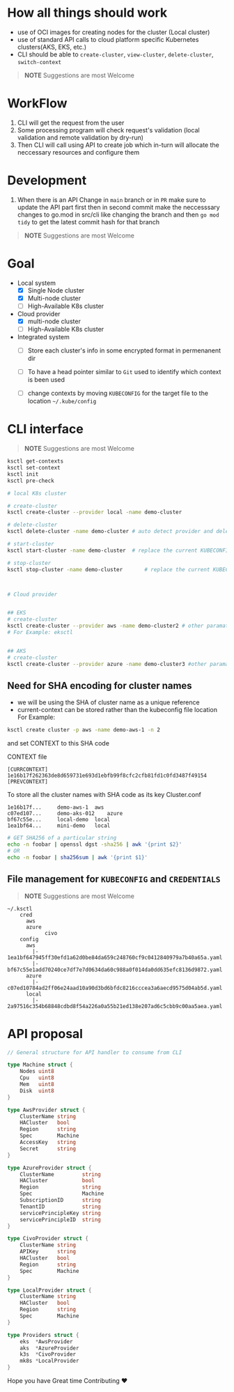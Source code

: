 # How all things should work

* use of OCI images for creating nodes for the cluster (Local cluster)
* use of standard API calls to cloud platform specific Kubernetes clusters(AKS, EKS, etc.)
* CLI should be able to `create-cluster`, `view-cluster`, `delete-cluster`, `switch-context`

> **NOTE**
> Suggestions are most Welcome

# WorkFlow

1. CLI will get the request from the user
2. Some processing program will check request's validation (local validation and remote validation by dry-run)
3. Then CLI will call using API to create job which in-turn will allocate the neccessary resources and configure them

# Development
1. When there is an API Change in `main` branch or in `PR` make sure to update the API part first then in second commit make the neccesssary changes to go.mod in src/cli like changing the branch and then `go mod tidy` to get the latest commit hash for that branch

> **NOTE**
> Suggestions are most Welcome

# Goal

- Local system
	- [x] Single Node cluster
	- [x] Multi-node cluster
	- [ ] High-Available K8s cluster
- Cloud provider
	- [x] multi-node cluster
	- [ ] High-Available K8s cluster
- Integrated system
	- [ ] Store each cluster's info in some encrypted format in permenanent dir
	- [ ] To have a head pointer similar to `Git` used to identify which context is been used
    - [ ] change contexts by moving `KUBECONFIG` for the target file to the location `~/.kube/config`


# CLI interface

> **NOTE**
> Suggestions are most Welcome

```bash
ksctl get-contexts
ksctl set-context
ksctl init
ksctl pre-check

# local K8s cluster

# create-cluster
ksctl create-cluster --provider local -name demo-cluster

# delete-cluster
ksctl delete-cluster -name demo-cluster # auto detect provider and delete the resources

# start-cluster
ksctl start-cluster -name demo-cluster 	# replace the current KUBECONFIG if present with the specific cluster's kubeconfig

# stop-cluster
ksctl stop-cluster -name demo-cluster		# replace the current KUBECONFIG with the previous one if present or else empty config file



# Cloud provider


## EKS
# create-cluster
ksctl create-cluster --provider aws -name demo-cluster2 # other paramaters for EKS specific
# For Example: eksctl


## AKS
# create-cluster
ksctl create-cluster --provider azure -name demo-cluster3 #other paramaters for EKS specific

```


## Need for SHA encoding for cluster names
- we will be using the SHA of cluster name as a unique reference
- current-context can be stored rather than the kubeconfig file location
  For Example:
```bash
ksctl create cluster -p aws -name demo-aws-1 -n 2
```

and set CONTEXT to this SHA code

CONTEXT file
```editorconfig
[CURRCONTEXT]
1e16b17f262363de8d659731e693d1ebfb99f8cfc2cfb81fd1c0fd3487f49154
[PREVCONTEXT]

```

To store all the cluster names with SHA code as its key
Cluster.conf
```text
1e16b17f... 	demo-aws-1	aws
c07ed107... 	demo-aks-012	azure
bf67c55e... 	local-demo	local
1ea1bf64... 	mini-demo	local
```

[//]: # (TODO: view contexts)

[//]: # (TODO: set contexts)

```bash
# GET SHA256 of a particular string
echo -n foobar | openssl dgst -sha256 | awk '{print $2}'
# OR
echo -n foobar | sha256sum | awk '{print $1}'
```

## File management for `KUBECONFIG` and `CREDENTIALS`
> **NOTE**
> Suggestions are most Welcome


```prototext
~/.ksctl
    cred
      aws
      azure
			civo
    config
      aws
        |- 1ea1bf647945ff30efd1a62d0be84da659c248760cf9c0412840979a7b40a65a.yaml
        |- bf67c55e1add70240ce7df7e7d0634da60c988a0f014da0dd635efc8136d9872.yaml
      azure
        |- c07ed10784ad2ff06e24aad10a90d3bd6bfdc8216cccea3a6aecd9575d04ab5d.yaml
      local
        |- 2a97516c354b68848cdbd8f54a226a0a55b21ed138e207ad6c5cbb9c00aa5aea.yaml
```


# API proposal

```go
// General structure for API handler to consume from CLI

type Machine struct {
	Nodes uint8
	Cpu   uint8
	Mem   uint8
	Disk  uint8
}

type AwsProvider struct {
	ClusterName string
	HACluster   bool
	Region      string
	Spec        Machine
	AccessKey   string
	Secret      string
}

type AzureProvider struct {
	ClusterName         string
	HACluster           bool
	Region              string
	Spec                Machine
	SubscriptionID      string
	TenantID            string
	servicePrincipleKey string
	servicePrincipleID  string
}

type CivoProvider struct {
	ClusterName string
	APIKey      string
	HACluster   bool
	Region      string
	Spec        Machine
}

type LocalProvider struct {
	ClusterName string
	HACluster   bool
	Region      string
	Spec        Machine
}

type Providers struct {
	eks  *AwsProvider
	aks  *AzureProvider
	k3s  *CivoProvider
	mk8s *LocalProvider
}

```


Hope you have Great time Contributing :heart:
